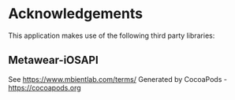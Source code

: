# Acknowledgements
This application makes use of the following third party libraries:

## Metawear-iOSAPI

See https://www.mbientlab.com/terms/
Generated by CocoaPods - https://cocoapods.org
